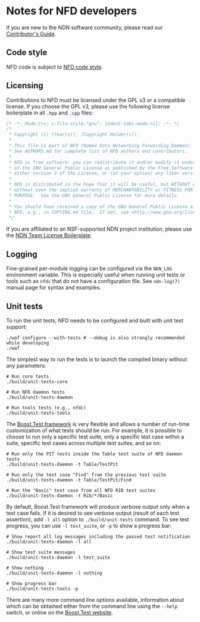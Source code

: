 # Notes for NFD developers

If you are new to the NDN software community, please read our
[Contributor's Guide](https://github.com/named-data/.github/blob/main/CONTRIBUTING.md).

## Code style

NFD code is subject to [NFD code style](https://redmine.named-data.net/projects/nfd/wiki/CodeStyle).

## Licensing

Contributions to NFD must be licensed under the GPL v3 or a compatible license.
If you choose the GPL v3, please use the following license boilerplate in all `.hpp`
and `.cpp` files:

```cpp
/* -*- Mode:C++; c-file-style:"gnu"; indent-tabs-mode:nil; -*- */
/*
 * Copyright (c) [Year(s)], [Copyright Holder(s)].
 *
 * This file is part of NFD (Named Data Networking Forwarding Daemon).
 * See AUTHORS.md for complete list of NFD authors and contributors.
 *
 * NFD is free software: you can redistribute it and/or modify it under the terms
 * of the GNU General Public License as published by the Free Software Foundation,
 * either version 3 of the License, or (at your option) any later version.
 *
 * NFD is distributed in the hope that it will be useful, but WITHOUT ANY WARRANTY;
 * without even the implied warranty of MERCHANTABILITY or FITNESS FOR A PARTICULAR
 * PURPOSE.  See the GNU General Public License for more details.
 *
 * You should have received a copy of the GNU General Public License along with
 * NFD, e.g., in COPYING.md file.  If not, see <http://www.gnu.org/licenses/>.
 */
```

If you are affiliated to an NSF-supported NDN project institution, please use the [NDN Team License
Boilerplate](https://redmine.named-data.net/projects/nfd/wiki/NDN_Team_License_Boilerplate_(NFD)).

## Logging

Fine-grained per-module logging can be configured via the `NDN_LOG` environment variable.
This is especially useful when running unit tests or tools such as `nfdc` that do not
have a configuration file.  See `ndn-log(7)` manual page for syntax and examples.

## Unit tests

To run the unit tests, NFD needs to be configured and built with unit test support:

```shell
./waf configure --with-tests # --debug is also strongly recommended while developing
./waf
```

The simplest way to run the tests is to launch the compiled binary without any parameters:

```shell
# Run core tests
./build/unit-tests-core

# Run NFD daemon tests
./build/unit-tests-daemon

# Run tools tests (e.g., nfdc)
./build/unit-tests-tools
```

The [Boost.Test framework](https://www.boost.org/doc/libs/1_71_0/libs/test/doc/html/index.html)
is very flexible and allows a number of run-time customization of what tests should be run.
For example, it is possible to choose to run only a specific test suite, only a specific
test case within a suite, specific test cases across multiple test suites, and so on:

```shell
# Run only the PIT tests inside the Table test suite of NFD daemon tests
./build/unit-tests-daemon -t Table/TestPit

# Run only the test case "Find" from the previous test suite
./build/unit-tests-daemon -t Table/TestPit/Find

# Run the "Basic" test case from all NFD RIB test suites
./build/unit-tests-daemon -t Rib/*/Basic
```

By default, Boost.Test framework will produce verbose output only when a test case fails.
If it is desired to see verbose output (result of each test assertion), add `-l all`
option to `./build/unit-tests` command.  To see test progress, you can use `-l test_suite`,
or `-p` to show a progress bar:

```shell
# Show report all log messages including the passed test notification
./build/unit-tests-daemon -l all

# Show test suite messages
./build/unit-tests-daemon -l test_suite

# Show nothing
./build/unit-tests-daemon -l nothing

# Show progress bar
./build/unit-tests-tools -p
```

There are many more command line options available, information about which can be obtained
either from the command line using the `--help` switch, or online on the
[Boost.Test website](https://www.boost.org/doc/libs/1_71_0/libs/test/doc/html/boost_test/runtime_config.html).
